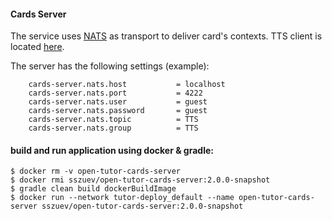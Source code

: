 #### Cards Server

The service uses [NATS](https://nats.io/) as transport to deliver card's contexts.
TTS client is located [here](../services).

The server has the following settings (example):

```
	cards-server.nats.host           = localhost
	cards-server.nats.port           = 4222
	cards-server.nats.user           = guest
	cards-server.nats.password       = guest            
    cards-server.nats.topic          = TTS
    cards-server.nats.group          = TTS
```

#### build and run application using docker & gradle:

```shell
$ docker rm -v open-tutor-cards-server
$ docker rmi sszuev/open-tutor-cards-server:2.0.0-snapshot
$ gradle clean build dockerBuildImage
$ docker run --network tutor-deploy_default --name open-tutor-cards-server sszuev/open-tutor-cards-server:2.0.0-snapshot  
```